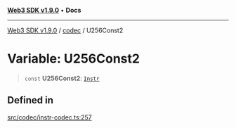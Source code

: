[**Web3 SDK v1.9.0**](../../../README.md) • **Docs**

***

[Web3 SDK v1.9.0](../../../globals.md) / [codec](../README.md) / U256Const2

# Variable: U256Const2

> `const` **U256Const2**: [`Instr`](../type-aliases/Instr.md)

## Defined in

[src/codec/instr-codec.ts:257](https://github.com/Mystic-Nayy/alephium-web3/blob/ee41f5e0e7d7fb0b155fe62f05b2ac03772895ca/packages/web3/src/codec/instr-codec.ts#L257)
